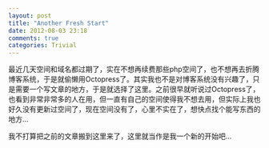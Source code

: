```yaml
---
layout: post
title: "Another Fresh Start"
date: 2012-08-03 23:18
comments: true
categories: Trivial
---
```


最近几天空间和域名都过期了，实在不想再续费那些php空间了，也不想再去折腾博客系统，于是就偷懒用Octopress了。其实我也不是对博客系统没有兴趣了，只是需要一个写文章的地方，于是就选择了这里。之前很早就听说过Octopress了，也看到非常非常多的人在用，但一直有自己的空间使得我不想去用，但实际上我也好久没有更新过空间了，现在空间没有了，心里不实在了，想快点找个能写东西的地方...

我不打算把之前的文章搬到这里来了，这里就当作是我一个新的开始吧...
